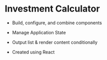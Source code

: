 # Investment Calculator 

- Build, configure, and combine components
- Manage Application State
- Output list & render content conditionally

- Created using React
